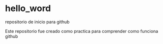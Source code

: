 # hello_word
repositorio de inicio para github

Este repositorio fue creado como practica para comprender como funciona github
